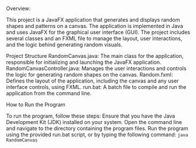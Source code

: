 Overview:

This project is a JavaFX application that generates and displays random shapes and patterns on a canvas.
The application is implemented in Java and uses JavaFX for the graphical user interface (GUI).
The project includes several classes and an FXML file to manage the layout, user interactions, and the logic behind generating random visuals.

Project Structure
RandomCanvas.java: The main class for the application, responsible for initializing and launching the JavaFX application.
RandomCanvasController.java: Manages the user interactions and controls the logic for generating random shapes on the canvas.
Random.fxml: Defines the layout of the application, including the canvas and any user interface controls, using FXML.
run.bat: A batch file to compile and run the application from the command line.

How to Run the Program

To run the program, follow these steps:
Ensure that you have the Java Development Kit (JDK) installed on your system.
Open the command line and navigate to the directory containing the program files.
Run the program using the provided run.bat script, or by typing the following command: `java RandomCanvas`
